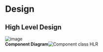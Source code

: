 # Design

## High Level Design 

![image](https://user-images.githubusercontent.com/78870813/107810413-a07afe80-6d92-11eb-97e9-55cde87ae45a.png)
<br>
**Component Diagram**![Component class HLR](https://user-images.githubusercontent.com/78867415/107797668-2f7f1b00-6d81-11eb-9e3d-30ddc5f29ae6.png)
